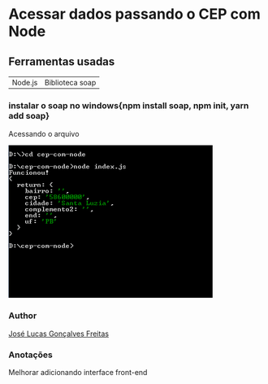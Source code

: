 <h1><b>Acessar dados passando o CEP com Node</b></h1>

<h2>Ferramentas usadas</h2>
<table>
  <tr>
    <td>Node.js</td>
    <td>Biblioteca soap</td>
  </tr>
</table>

<h3>instalar o soap no windows{npm install soap, npm init, yarn add soap}</h3>


<p>Acessando o arquivo</p>

![screenshot](cmd.png)

<h3>Author</h3>
<a href="https://www.instagram.com/jlucasgf/?hl=pt-br">José Lucas Gonçalves Freitas</a>

<h3>Anotações</h3>
<p>Melhorar adicionando interface front-end</p>
